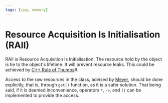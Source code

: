 ```yaml
---
tags: [cpp, memory]
---
```


# Resource Acquisition Is Initialisation (RAII)

RAII is Resource Acquisition Is Initialisation. The resource hold by the object
is tie to the object's lifetime. It will prevent resource leaks. This could be
achieved by [C++ Rule of Thumbs](202202012316.md)#.

Access to the raw resources in the class, advised by [Meyer](lit/@Meyer2005.md),
should be done explicitly, that is, through `get()` function, as it is a safer
solution. That being said, if it is deemed inconvenience, operators `*`, `->`,
and `()` can be implemented to provide the access.
